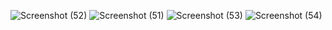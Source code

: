 ![Screenshot (52)](https://github.com/Irenaeus-XVI/ITI-OPEN-SOURCE-TRAINING/assets/87098443/995949a5-a690-4308-a28d-c080a5db08a8)
![Screenshot (51)](https://github.com/Irenaeus-XVI/ITI-OPEN-SOURCE-TRAINING/assets/87098443/b0fa1d3a-3f8b-476d-930a-ac1d6611eee7)
![Screenshot (53)](https://github.com/Irenaeus-XVI/ITI-OPEN-SOURCE-TRAINING/assets/87098443/47373bdb-0c49-434d-bf38-e80d0aa57ae2)
![Screenshot (54)](https://github.com/Irenaeus-XVI/ITI-OPEN-SOURCE-TRAINING/assets/87098443/22ec102a-37cf-43f0-9b76-40c1cd0195d1)
